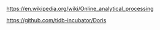 https://en.wikipedia.org/wiki/Online_analytical_processing

https://github.com/tidb-incubator/Doris
